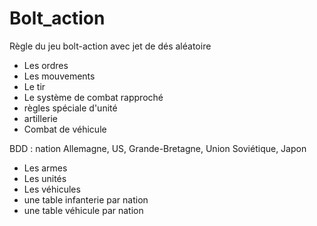 # Bolt_action

Règle du jeu bolt-action avec jet de dés aléatoire

- Les ordres
- Les mouvements
- Le tir
- Le système de combat rapproché
- règles spéciale d'unité
- artillerie
- Combat de véhicule

BDD : nation Allemagne, US, Grande-Bretagne, Union Soviétique, Japon

- Les armes
- Les unités
- Les véhicules
- une table infanterie par nation
- une table véhicule par nation
